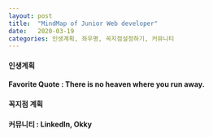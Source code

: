 ```yaml
---
layout: post
title:  "MindMap of Junior Web developer"
date:   2020-03-19
categories: 인생계획, 좌우명, 꼭지점설정하기, 커뮤니티
---
```


#### 인생계획
#### Favorite Quote : There is no heaven where you run away.
#### 꼭지점 계획
#### 커뮤니티 : LinkedIn, Okky

